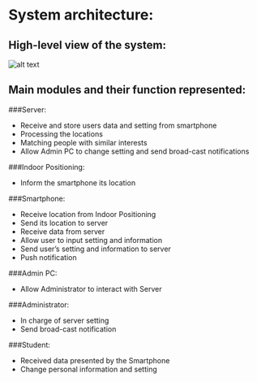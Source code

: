 # System architecture:

## High-level view of the system: 
 
 ![alt text](http://users.metropolia.fi/~kimn/Software%20Engineering/High-levelOverview.png "High-level") 
 
 
## Main modules and their function represented: 

###Server: 
- Receive and store users data and setting from smartphone
- Processing the locations
- Matching people with similar interests
- Allow Admin PC to change setting and send broad-cast notifications
 
###Indoor Positioning: 
- Inform the smartphone its location

###Smartphone:
- Receive location from Indoor Positioning 
- Send its location to server
- Receive data from server
- Allow user to input setting and information
- Send user’s setting and information to server
- Push notification

###Admin PC:
- Allow Administrator to interact with Server

###Administrator:
- In charge of server setting
- Send broad-cast notification

###Student:
- Received data presented by the Smartphone
- Change personal information and setting 
